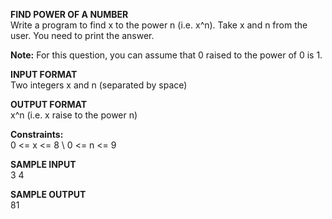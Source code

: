 **FIND POWER OF A NUMBER** \
Write a program to find x to the power n (i.e. x^n). Take x and n from the user. You need to print the answer.

**Note:** For this question, you can assume that 0 raised to the power of 0 is 1.

**INPUT FORMAT** \
Two integers x and n (separated by space)

**OUTPUT FORMAT** \
x^n (i.e. x raise to the power n)

**Constraints:** \
0 <= x <= 8 \ 
0 <= n <= 9 

**SAMPLE INPUT** \
3 4

**SAMPLE OUTPUT** \
81